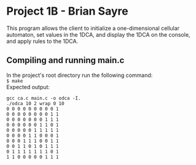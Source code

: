 # Project 1B - Brian Sayre
 This program allows the client to initialize a one-dimensional cellular automaton, set values in the 1DCA, and display the 1DCA on the console, and apply rules to the 1DCA.  
 
## Compiling and running main.c
In the project's root directory run the following command:  
```$ make```  
Expected output:  
```
gcc ca.c main.c -o odca -I.
./odca 10 2 wrap 0 10
0 0 0 0 0 0 0 0 0 1
0 0 0 0 0 0 0 0 1 1
0 0 0 0 0 0 0 1 1 1
0 0 0 0 0 0 1 1 0 1
0 0 0 0 0 1 1 1 1 1
0 0 0 0 1 1 0 0 0 1
0 0 0 1 1 1 0 0 1 1
0 0 1 1 0 1 0 1 1 1
0 1 1 1 1 1 1 1 0 1
1 1 0 0 0 0 0 1 1 1
```